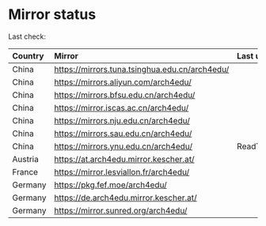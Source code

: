 <script src="./time.js"></script>
# Mirror status
Last check: <script type="text/javascript">localize(1695705385.2102234);</script>

|Country|Mirror|Last update|
|:------|:-----|:----------|
|China|https://mirrors.tuna.tsinghua.edu.cn/arch4edu/|<script type="text/javascript">localize(1695666738);</script>|
|China|https://mirrors.aliyun.com/arch4edu/|<script type="text/javascript">localize(1695666738);</script>|
|China|https://mirrors.bfsu.edu.cn/arch4edu/|<script type="text/javascript">localize(1695623718);</script>|
|China|https://mirror.iscas.ac.cn/arch4edu/|<script type="text/javascript">localize(1695666738);</script>|
|China|https://mirrors.nju.edu.cn/arch4edu/|<script type="text/javascript">localize(1695666738);</script>|
|China|https://mirrors.sau.edu.cn/arch4edu/|<script type="text/javascript">localize(1695666738);</script>|
|China|https://mirrors.ynu.edu.cn/arch4edu/|ReadTimeout|
|Austria|https://at.arch4edu.mirror.kescher.at/|<script type="text/javascript">localize(1695666738);</script>|
|France|https://mirror.lesviallon.fr/arch4edu/|<script type="text/javascript">localize(1695666738);</script>|
|Germany|https://pkg.fef.moe/arch4edu/|<script type="text/javascript">localize(1695666738);</script>|
|Germany|https://de.arch4edu.mirror.kescher.at/|<script type="text/javascript">localize(1695666738);</script>|
|Germany|https://mirror.sunred.org/arch4edu/|<script type="text/javascript">localize(1695666738);</script>|

<script src="./tablefilter/tablefilter.js"></script>
<script src="./table.js"></script>